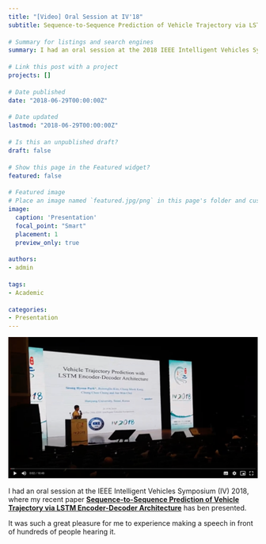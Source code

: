```yaml
---
title: "[Video] Oral Session at IV'18"
subtitle: Sequence-to-Sequence Prediction of Vehicle Trajectory via LSTM Encoder-Decoder Architecture

# Summary for listings and search engines
summary: I had an oral session at the 2018 IEEE Intelligent Vehicles Symposium (IV'18), Changshu, Suzhou, China. Sequence-to-Sequence Prediction of Vehicle Trajectory via LSTM Encoder-Decoder Architecture.

# Link this post with a project
projects: []

# Date published
date: "2018-06-29T00:00:00Z"

# Date updated
lastmod: "2018-06-29T00:00:00Z"

# Is this an unpublished draft?
draft: false

# Show this page in the Featured widget?
featured: false

# Featured image
# Place an image named `featured.jpg/png` in this page's folder and customize its options here.
image:
  caption: 'Presentation'
  focal_point: "Smart"
  placement: 1
  preview_only: true

authors:
- admin

tags:
- Academic

categories:
- Presentation
---
```


[![Video](featured.png)](https://drive.google.com/file/d/1lznw7kD2XrR8z5TlBlWn5wtdeD6_E-JT/view "Video")

I had an oral session at the IEEE Intelligent Vehicles Symposium (IV) 2018, where my recent paper **[Sequence-to-Sequence Prediction of Vehicle Trajectory via LSTM Encoder-Decoder Architecture](https://shpark.org/publication/1802.06338/)** has ben presented.

It was such a great pleasure for me to experience making a speech in front of hundreds of people hearing it.